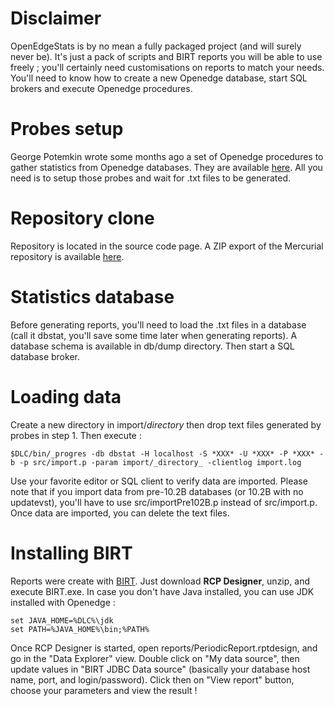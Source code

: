 # Disclaimer #

OpenEdgeStats is by no mean a fully packaged project (and will surely never be). It's just a pack of scripts and BIRT reports you will be able to use freely ; you'll certainly need customisations on reports to match your needs.
You'll need to know how to create a new Openedge database, start SQL brokers and execute Openedge procedures.

# Probes setup #

George Potemkin wrote some months ago a set of Openedge procedures to gather statistics from Openedge databases. They are available [here](ftp://ftp.progress-tech.ru/pub/Users/george/Programs/DbStatDump/). All you need is to setup those probes and wait for .txt files to be generated.

# Repository clone #

Repository is located in the source code page. A ZIP export of the Mercurial repository is available [here](http://openedgestats.googlecode.com/files/DbStatAnalysis.zip).

# Statistics database #

Before generating reports, you'll need to load the .txt files in a database (call it dbstat, you'll save some time later when generating reports). A database schema is available in db/dump directory. Then start a SQL database broker.

# Loading data #

Create a new directory in import/_directory_ then drop text files generated by probes in step 1. Then execute :
```
$DLC/bin/_progres -db dbstat -H localhost -S *XXX* -U *XXX* -P *XXX* -b -p src/import.p -param import/_directory_ -clientlog import.log
```
Use your favorite editor or SQL client to verify data are imported. Please note that if you import data from pre-10.2B databases (or 10.2B with no updatevst), you'll have to use src/importPre102B.p instead of src/import.p.
Once data are imported, you can delete the text files.

# Installing BIRT #

Reports were create with [BIRT](http://download.eclipse.org/birt/downloads/). Just download **RCP Designer**, unzip, and execute BIRT.exe. In case you don't have Java installed, you can use JDK installed with Openedge :
```
set JAVA_HOME=%DLC%\jdk
set PATH=%JAVA_HOME%\bin;%PATH%
```

Once RCP Designer is started, open reports/PeriodicReport.rptdesign, and go in the "Data Explorer" view. Double click on "My data source", then update values in "BIRT JDBC Data source" (basically your database host name, port, and login/password).
Click then on "View report" button, choose your parameters and view the result !


